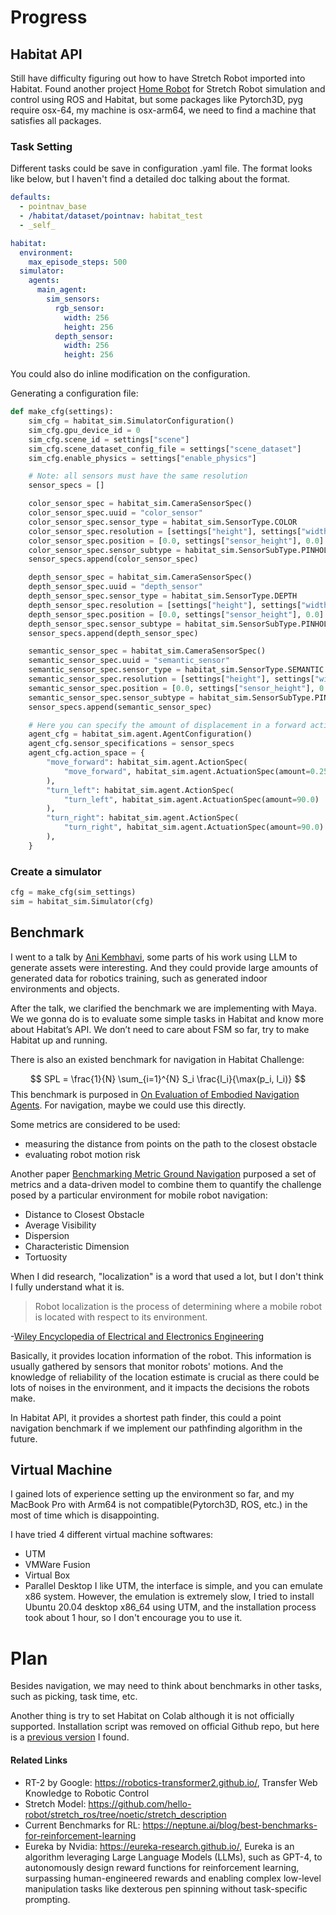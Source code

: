 # Progress

## Habitat API
Still have difficulty figuring out how to have Stretch Robot imported into Habitat. Found another project [Home Robot](https://github.com/facebookresearch/home-robot) for Stretch Robot simulation and control using ROS and Habitat, but some packages like Pytorch3D, pyg require osx-64, my machine is osx-arm64, we need to find a machine that satisfies all packages. 
### Task Setting
Different tasks could be save in configuration .yaml file. The format looks like below, but I haven't find a detailed doc talking about the format.
```yaml
defaults:
  - pointnav_base
  - /habitat/dataset/pointnav: habitat_test
  - _self_

habitat:
  environment:
    max_episode_steps: 500
  simulator:
    agents:
      main_agent:
        sim_sensors:
          rgb_sensor:
            width: 256
            height: 256
          depth_sensor:
            width: 256
            height: 256
```
You could also do inline modification on the configuration.

Generating a configuration file:
```python
def make_cfg(settings):
    sim_cfg = habitat_sim.SimulatorConfiguration()
    sim_cfg.gpu_device_id = 0
    sim_cfg.scene_id = settings["scene"]
    sim_cfg.scene_dataset_config_file = settings["scene_dataset"]
    sim_cfg.enable_physics = settings["enable_physics"]

    # Note: all sensors must have the same resolution
    sensor_specs = []

    color_sensor_spec = habitat_sim.CameraSensorSpec()
    color_sensor_spec.uuid = "color_sensor"
    color_sensor_spec.sensor_type = habitat_sim.SensorType.COLOR
    color_sensor_spec.resolution = [settings["height"], settings["width"]]
    color_sensor_spec.position = [0.0, settings["sensor_height"], 0.0]
    color_sensor_spec.sensor_subtype = habitat_sim.SensorSubType.PINHOLE
    sensor_specs.append(color_sensor_spec)

    depth_sensor_spec = habitat_sim.CameraSensorSpec()
    depth_sensor_spec.uuid = "depth_sensor"
    depth_sensor_spec.sensor_type = habitat_sim.SensorType.DEPTH
    depth_sensor_spec.resolution = [settings["height"], settings["width"]]
    depth_sensor_spec.position = [0.0, settings["sensor_height"], 0.0]
    depth_sensor_spec.sensor_subtype = habitat_sim.SensorSubType.PINHOLE
    sensor_specs.append(depth_sensor_spec)

    semantic_sensor_spec = habitat_sim.CameraSensorSpec()
    semantic_sensor_spec.uuid = "semantic_sensor"
    semantic_sensor_spec.sensor_type = habitat_sim.SensorType.SEMANTIC
    semantic_sensor_spec.resolution = [settings["height"], settings["width"]]
    semantic_sensor_spec.position = [0.0, settings["sensor_height"], 0.0]
    semantic_sensor_spec.sensor_subtype = habitat_sim.SensorSubType.PINHOLE
    sensor_specs.append(semantic_sensor_spec)

    # Here you can specify the amount of displacement in a forward action and the turn angle
    agent_cfg = habitat_sim.agent.AgentConfiguration()
    agent_cfg.sensor_specifications = sensor_specs
    agent_cfg.action_space = {
        "move_forward": habitat_sim.agent.ActionSpec(
            "move_forward", habitat_sim.agent.ActuationSpec(amount=0.25)
        ),
        "turn_left": habitat_sim.agent.ActionSpec(
            "turn_left", habitat_sim.agent.ActuationSpec(amount=90.0)
        ),
        "turn_right": habitat_sim.agent.ActionSpec(
            "turn_right", habitat_sim.agent.ActuationSpec(amount=90.0)
        ),
    }
```

### Create a simulator
``` python
cfg = make_cfg(sim_settings)
sim = habitat_sim.Simulator(cfg)
```
## Benchmark
I went to a talk by [Ani Kembhavi](https://anikem.github.io/), some parts of his work using LLM to generate assets were interesting. And they could provide large amounts of generated data for robotics training, such as generated indoor environments and objects.

After the talk, we clarified the benchmark we are implementing with Maya. We we gonna do is to evaluate some simple tasks in Habitat and know more about Habitat’s API. We don’t need to care about FSM so far, try to make Habitat up and running.

There is also an existed benchmark for navigation in Habitat Challenge:

$$
SPL = \frac{1}{N} \sum_{i=1}^{N} S_i \frac{l_i}{\max(p_i, l_i)}
$$
This benchmark is purposed in [On Evaluation of Embodied Navigation Agents](https://arxiv.org/abs/1807.06757). For navigation, maybe we could use this directly.

Some metrics are considered to be used:
- measuring the distance from points on the path to the closest obstacle
- evaluating robot motion risk

Another paper [Benchmarking Metric Ground Navigation](https://arxiv.org/abs/2008.13315) purposed a set of metrics and a data-driven model to combine them to quantify the challenge posed by a particular environment for mobile robot navigation:
- Distance to Closest Obstacle
- Average Visibility
- Dispersion
- Characteristic Dimension
- Tortuosity

When I did research, "localization" is a word that used a lot, but I don't think I fully understand what it is.  

>Robot localization is the process of determining where a mobile robot is located with respect to its environment.

\-[Wiley Encyclopedia of Electrical and Electronics Engineering](https://onlinelibrary.wiley.com/doi/full/10.1002/047134608X.W8318)

Basically, it provides location information of the robot. This information is usually gathered by sensors that monitor robots' motions.  And the knowledge of reliability of the location estimate is crucial as there could be lots of noises in the environment, and it impacts the decisions the robots make.

In Habitat API, it provides a shortest path finder, this could a point navigation benchmark if we implement our pathfinding algorithm in the future.

## Virtual Machine
I gained lots of experience setting up the environment so far, and my MacBook Pro with Arm64 is not compatible(Pytorch3D, ROS, etc.) in the most of time which is disappointing. 

I have tried 4 different virtual machine softwares: 
- UTM
- VMWare Fusion
- Virtual Box
- Parallel Desktop
I like UTM, the interface is simple, and you can emulate x86 system. However, the emulation is extremely slow, I tried to install Ubuntu 20.04 desktop x86_64 using UTM, and the installation process took about 1 hour, so I don't encourage you to use it.
# Plan

Besides navigation, we may need to think about benchmarks in other tasks, such as picking, task time, etc.

Another thing is try to set Habitat on Colab although it is not officially supported. Installation script was removed on official Github repo, but here is a [previous version](https://drive.google.com/file/d/1TtrDDLWs786yp7h8vIB9jiFi0N96tVg8/view) I found.

#### Related Links
- RT-2 by Google: https://robotics-transformer2.github.io/, Transfer Web Knowledge to Robotic Control
- Stretch Model: https://github.com/hello-robot/stretch_ros/tree/noetic/stretch_description
- Current Benchmarks for RL: https://neptune.ai/blog/best-benchmarks-for-reinforcement-learning 
- Eureka by Nvidia: https://eureka-research.github.io/, Eureka is an algorithm leveraging Large Language Models (LLMs), such as GPT-4, to autonomously design reward functions for reinforcement learning, surpassing human-engineered rewards and enabling complex low-level manipulation tasks like dexterous pen spinning without task-specific prompting.



